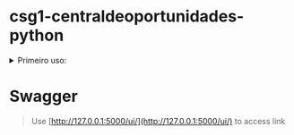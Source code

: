 # csg1-centraldeoportunidades-python

<details><summary> Primeiro uso:</summary>
 pip install -r requirements.txt<br />
 python .app/main.py
</details>

# Swagger
 > Use [http://127.0.0.1:5000/ui/](http://127.0.0.1:5000/ui/) to access link